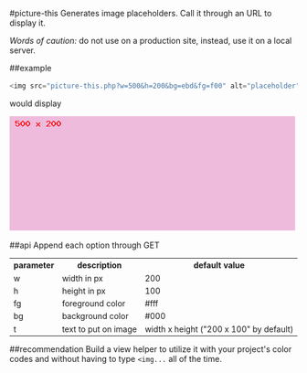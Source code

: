 #picture-this
Generates image placeholders. Call it through an URL to display it.

*Words of caution:* do not use on a production site, instead, use it on a local server.

##example

```php
<img src="picture-this.php?w=500&h=200&bg=ebd&fg=f00" alt="placeholder" />
```
would display

![Example 1](https://github.com/chelmertz/picture-this/raw/master/picture-this-example-1.png)

##api
Append each option through GET

<table>
        <tr>
                <th>parameter</th>
                <th>description</th>
                <th>default value</th>
        </tr>
        <tr>
                <td>w</td>
                <td>width in px</td>
                <td>200</td>
        </tr>
        <tr>
                <td>h</td>
                <td>height in px</td>
                <td>100</td>
        </tr>
        <tr>
                <td>fg</td>
                <td>foreground color</td>
                <td>#fff</td>
        </tr>
        <tr>
                <td>bg</td>
                <td>background color</td>
                <td>#000</td>
        </tr>
        <tr>
                <td>t</td>
                <td>text to put on image</td>
                <td>width x height ("200 x 100" by default)</td>
        </tr>
</table>

##recommendation
Build a view helper to utilize it with your project's color codes and without having to type `<img...` all of the time.
